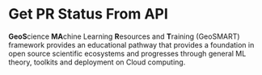 # Get PR Status From API

**GeoS**cience **MA**chine Learning **R**esources and **T**raining (GeoSMART) framework provides an educational pathway that provides a foundation in open source scientific ecosystems and progresses through general ML theory, toolkits and deployment on Cloud computing.
